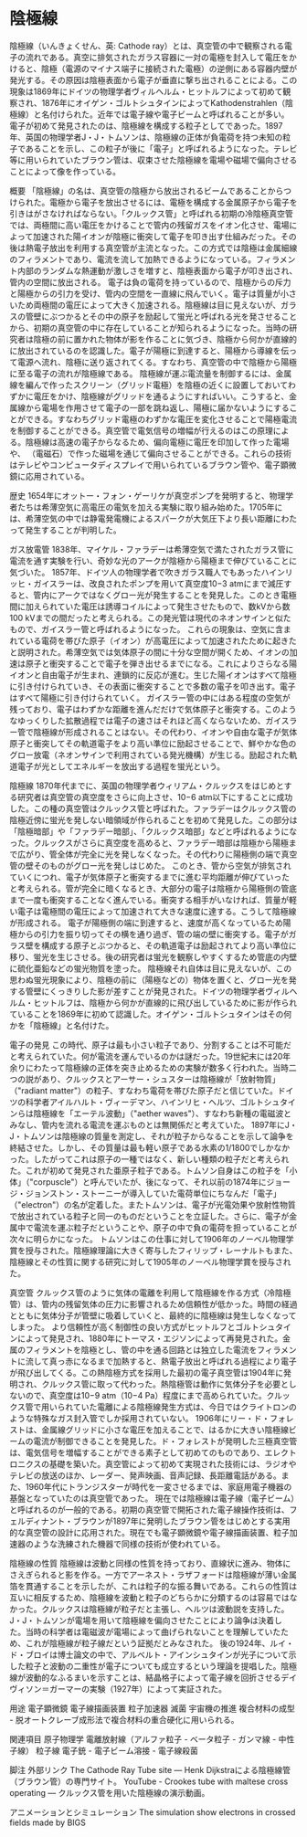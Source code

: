 # 陰極線

陰極線（いんきょくせん、英: Cathode ray）とは、真空管の中で観察される電子の流れである。真空に排気されたガラス容器に一対の電極を封入して電圧をかけると、陰極（電源のマイナス端子に接続された電極）の逆側にある容器内壁が発光する。その原因は陰極表面から電子が垂直に撃ち出されることによる。この現象は1869年にドイツの物理学者ヴィルヘルム・ヒットルフによって初めて観察され、1876年にオイゲン・ゴルトシュタインによってKathodenstrahlen（陰極線）と名付けられた。近年では電子線や電子ビームと呼ばれることが多い。
電子が初めて発見されたのは、陰極線を構成する粒子としてであった。1897年、英国の物理学者J・J・トムソンは、陰極線の正体が負電荷を持つ未知の粒子であることを示し、この粒子が後に「電子」と呼ばれるようになった。テレビ等に用いられていたブラウン管は、収束させた陰極線を電場や磁場で偏向させることによって像を作っている。

概要
「陰極線」の名は、真空管の陰極から放出されるビームであることからつけられた。電極から電子を放出させるには、電極を構成する金属原子から電子を引きはがさなければならない。「クルックス管」と呼ばれる初期の冷陰極真空管では、両極間に高い電圧をかけることで管内の残留ガスをイオン化させ、電場によって加速された陽イオンが陰極に衝突して電子を叩き出す仕組みだった。その後は熱電子放出を利用する真空管が主流となった。この方式では陰極は金属細線のフィラメントであり、電流を流して加熱できるようになっている。フィラメント内部のランダムな熱運動が激しさを増すと、陰極表面から電子が叩き出され、管内の空間に放出される。
電子は負の電荷を持っているので、陰極からの斥力と陽極からの引力を受け、管内の空間を一直線に飛んでいく。電子は質量が小さいため両極間の電圧によって大きく加速される。陰極線は目に見えないが、ガラスの管壁にぶつかるとその中の原子を励起して蛍光と呼ばれる光を発させることから、初期の真空管の中に存在していることが知られるようになった。当時の研究者は陰極の前に置かれた物体が影を作ることに気づき、陰極から何かが直線的に放出されているのを認識した。電子が陽極に到達すると、陽極から導線を伝って電源へ流れ、陰極に送り返されてくる。すなわち、真空管の中で陰極から陽極に至る電子の流れが陰極線である。
陰極線が運ぶ電流量を制御するには、金属線を編んで作ったスクリーン（グリッド電極）を陰極の近くに設置しておいてわずかに電圧をかけ、陰極線がグリッドを通るようにすればいい。こうすると、金属線から電場を作用させて電子の一部を跳ね返し、陽極に届かないようにすることができる。すなわちグリッド電極のわずかな電圧を変化させることで陽極電流を制御することができる。真空管で電気信号の増幅が行えるのはこの原理による。陰極線は高速の電子からなるため、偏向電極に電圧を印加して作った電場や、
（電磁石）で作った磁場を通じて偏向させることができる。これらの技術はテレビやコンピュータディスプレイで用いられているブラウン管や、電子顕微鏡に応用されている。

歴史
1654年にオットー・フォン・ゲーリケが真空ポンプを発明すると、物理学者たちは希薄空気に高電圧の電気を加える実験に取り組み始めた。1705年には、希薄空気の中では静電発電機によるスパークが大気圧下より長い距離にわたって発生することが判明した。

ガス放電管
1838年、マイケル・ファラデーは希薄空気で満たされたガラス管に電流を通す実験を行い、奇妙な光のアークが陰極から陽極まで伸びていることに気づいた。
1857年、ドイツ人の物理学者で吹きガラス職人でもあったハインリッヒ・ガイスラーは、改良されたポンプを用いて真空度10−3 atmにまで減圧すると、管内にアークではなくグロー光が発生することを発見した。このとき電極間に加えられていた電圧は誘導コイルによって発生させたもので、数kVから数100 kVまでの間だったと考えられる。この発光管は現代のネオンサインと似たもので、ガイスラー管と呼ばれるようになった。
これらの現象は、空気に含まれている電荷を帯びた原子（イオン）が高電圧によって加速されたために起きたと説明された。希薄空気では気体原子の間に十分な空間が開くため、イオンの加速は原子と衝突することで電子を弾き出せるまでになる。これによりさらなる陽イオンと自由電子が生まれ、連鎖的に反応が進む。生じた陽イオンはすべて陰極に引き付けられていき、その表面に衝突することで多数の電子を叩き出す。電子はすべて陽極に引き付けられていく。
ガイスラー管の中にはある程度の空気が残っており、電子はわずかな距離を進んだだけで気体原子と衝突する。このようなゆっくりした拡散過程では電子の速さはそれほど高くならないため、ガイスラー管で陰極線が形成されることはない。その代わり、イオンや自由な電子が気体原子と衝突してその軌道電子をより高い準位に励起させることで、鮮やかな色のグロー放電（ネオンサインで利用されている発光機構）が生じる。励起された軌道電子が光としてエネルギーを放出する過程を蛍光という。

陰極線
1870年代までに、英国の物理学者ウィリアム・クルックスをはじめとする研究者は真空管の真空度をさらに向上させ、10−6 atm以下にすることに成功した。この種の真空管はクルックス管と呼ばれた。ファラデーはクルックス管の陰極近傍に蛍光を発しない暗領域が作られることを初めて発見した。この部分は「陰極暗部」や「ファラデー暗部」、「クルックス暗部」などと呼ばれるようになった。クルックスがさらに真空度を高めると、ファラデー暗部は陰極から陽極まで広がり、管全体が完全に光を発しなくなった。その代わりに陽極側の端で真空管の壁そのものがグロー光を発しはじめた。
このとき、管から空気が排気されていくにつれ、電子が気体原子と衝突するまでに進む平均距離が伸びていったと考えられる。管が完全に暗くなるとき、大部分の電子は陰極から陽極側の管底まで一度も衝突することなく進んでいる。衝突する相手がいなければ、質量が軽い電子は電極間の電圧によって加速されて大きな速度に達する。こうして陰極線が形成される。
電子が陽極側の端に到達すると、速度が高くなっているため陽極からの引力を振り切ってその横を通り過ぎ、管の端の壁に衝突する。電子がガラス壁を構成する原子とぶつかると、その軌道電子は励起されてより高い準位に移り、蛍光を生じさせる。後の研究者は蛍光を観察しやすくするため管底の内壁に硫化亜鉛などの蛍光物質を塗った。
陰極線それ自体は目に見えないが、この思わぬ蛍光現象により、陰極の前に（陽極などの）物体を置くと、グロー光を発する管壁にくっきりした影が差すことが発見された。ドイツの物理学者ヴィルヘルム・ヒットルフは、陰極から何かが直線的に飛び出しているために影が作られていることを1869年に初めて認識した。オイゲン・ゴルトシュタインはその何かを「陰極線」と名付けた。

電子の発見
この時代、原子は最も小さい粒子であり、分割することは不可能だと考えられていた。何が電流を運んでいるのかは謎だった。19世紀末には20年余りにわたって陰極線の正体を突き止めるための実験が数多く行われた。当時二つの説があり、クルックスとアーサー・シュスターは陰極線が「放射物質」（"radiant matter"）の粒子、すなわち電荷を帯びた原子だと信じていた。ドイツの科学者アイルハルト・ヴィーデマン、ハインリヒ・ヘルツ、ゴルトシュタインらは陰極線を「エーテル波動」（"aether waves"）、すなわち新種の電磁波とみなし、管内を流れる電流を運ぶものとは無関係だと考えていた。
1897年にJ・J・トムソンは陰極線の質量を測定し、それが粒子からなることを示して論争を終結させた。しかし、その質量は最も軽い原子である水素の1/1800でしかなかった。したがってこれは原子の一種ではなく、新しい種類の粒子だと考えられた。これが初めて発見された亜原子粒子である。トムソン自身はこの粒子を「小体」（"corpuscle"）と呼んでいたが、後になって、それ以前の1874年にジョージ・ジョンストン・ストーニーが導入していた電荷単位にちなんだ「電子」（"electron"）の名が定着した。またトムソンは、電子が光電効果や放射性物質で放出されている粒子と同一のものだということを立証した。さらに、電子が金属中で電流を運ぶ粒子だということや、原子の中で負の電荷を担っていることが次々に明らかになった。
トムソンはこの仕事に対して1906年のノーベル物理学賞を授与された。陰極線理論に大きく寄与したフィリップ・レーナルトもまた、陰極線とその性質に関する研究に対して1905年のノーベル物理学賞を授与された。

真空管
クルックス管のように気体の電離を利用して陰極線を作る方式（冷陰極管）は、管内の残留気体の圧力に影響されるため信頼性が低かった。時間の経過とともに気体分子が管壁に吸着していくと、最終的に陰極線は発生しなくなってしまった。
より信頼性が高く制御性の良い方式がヒットルフとゴルトシュタインによって発見され、1880年にトーマス・エジソンによって再発見された。金属のフィラメントを陰極とし、管の中を通る回路とは独立した電流をフィラメントに流して真っ赤になるまで加熱すると、熱電子放出と呼ばれる過程により電子が飛び出してくる。この熱陰極方式を採用した最初の電子真空管は1904年に発明され、クルックス管に取って代わった。熱陰極管は動作に気体分子を必要としないので、真空度は10−9 atm（10−4 Pa）程度にまで高められていた。クルックス管で用いられていた電離による陰極線発生方式は、今日ではクライトロンのような特殊なガス封入管でしか採用されていない。
1906年にリー・ド・フォレストは、金属線グリッドに小さな電圧を加えることで、はるかに大きい陰極線ビームの電流が制御できることを発見した。ド・フォレストが発明した三極真空管は、電気信号を増幅することができる素子として初めてのものであり、エレクトロニクスの基礎を築いた。真空管によって初めて実現された技術には、ラジオやテレビの放送のほか、レーダー、発声映画、音声記録、長距離電話がある。また、1960年代にトランジスターが時代を一変させるまでは、家庭用電子機器の基盤となっていたのは真空管であった。
現在では陰極線は電子線（電子ビーム）と呼ばれるのが一般的である。初期の真空管で開拓された電子線操作技術は、フェルディナント・ブラウンが1897年に発明したブラウン管をはじめとする実用的な真空管の設計に応用された。現在でも電子顕微鏡や電子線描画装置、粒子加速器のような洗練された機器で同様の技術が使われている。

陰極線の性質
陰極線は波動と同様の性質を持っており、直線状に進み、物体にさえぎられると影を作る。一方でアーネスト・ラザフォードは陰極線が薄い金属箔を貫通することを示したが、これは粒子的な振る舞いである。これらの性質は互いに相反するため、陰極線を波動と粒子のどちらかに分類するのは容易ではなかった。クルックスは陰極線が粒子だと主張し、ヘルツは波動説を支持した。J・J・トムソンが電場を用いて陰極線を偏向させたことにより論争は決着した。当時の科学者は電磁波が電場によって曲げられないことを理解していたため、これが陰極線が粒子線だという証拠だとみなされた。
後の1924年、ルイ・ド・ブロイは博士論文の中で、アルベルト・アインシュタインが光子について示した粒子と波動の二重性が電子についても成立するという理論を提唱した。陰極線が波動的なふるまいを示すことは、結晶格子によって電子線を回折させるデイヴィソン＝ガーマーの実験（1927年）によって実証された。

用途
電子顕微鏡
電子線描画装置
粒子加速器
滅菌
宇宙機の推進
複合材料の成型 - 脱オートクレーブ成形法で複合材料の重合硬化に用いられる。

関連項目
原子物理学
電離放射線（アルファ粒子 - ベータ粒子 - ガンマ線 - 中性子線）
粒子線
電子銃 - 電子ビーム溶接 - 電子線殺菌

脚注
外部リンク
The Cathode Ray Tube site ― Henk Dijkstraによる陰極線管（ブラウン管）の専門サイト。
YouTube - Crookes tube with maltese cross operating ― クルックス管を用いた陰極線の演示動画。

アニメーションとシミュレーション
The simulation show electrons in crossed fields made by BIGS